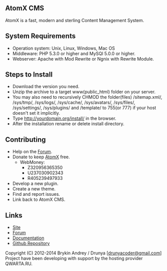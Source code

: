 ## AtomX CMS

AtomX is a fast, modern and sterling Content Management System.

## System Requirements

* Operation system: Unix, Linux, Windows, Mac OS
* Middleware: PHP 5.3.0 or higher and MySQl 5.0.0 or higher.
* Webserver: Apache with Mod Rewrite or Ngnix with Rewrite Module.

## Steps to Install

* Download the version you need.
* Unzip the archive to a target www(public_html) folder on your server.
* You may also need to recursively CHMOD the folder(files) /sitemap.xml/, /sys/tmp/, /sys/logs/, /sys/cache/, /sys/avatars/, /sys/files/, /sys/settings/, /sys/plugins/ and /template/ to 755(or 777) if your host doesn't set it implicitly.
* Type http://yourdomain.org/install/ in the browser.
* After the installation rename or delete install directory.

## Contributing

* Help on the [Forum](http://atomx.net/forum/).
* Donate to keep [AtomX](http://atomx.net) free.
	* WebMoney:
		* Z320956365350
		* U237030902343
		* R405239497933
* Develop a new plugin.
* Create a new theme.
* Find and report issues.
* Link back to AtomX CMS.

## Links

* [Site](http://atomx.net)
* [Forum](http://atomx.net/forum/)
* [Documentation](http://atomx.net/stat/category/27/)
* [Github Repository](https://github.com/Drunyacoder/AtomXCMS-2/)

Copyright (C) 2012-2014 Brykin Andrey / Drunya [drunyacoder@gmail.com]
Project have been developing with support by the hosting provider QWARTA.RU.